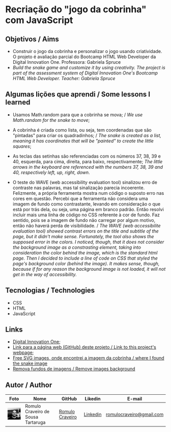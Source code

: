 # Recriação do "jogo da cobrinha" com JavaScript

## Objetivos / Aims

* Construir o jogo da cobrinha e personalizar o jogo usando criatividade. O projeto é avaliação parcial do Bootcamp HTML Web Developer da Digital Innovation One. Professora: Gabriela Spruce
* <i> Build the snake game and customize it by using creativity. The project is part of the assessment system of Digital Innovation One's Bootcamp HTML Web Developer. Teacher: Gabriela Spruce</i>

## Algumas lições que aprendi / Some lessons I learned

* Usamos Math.random para que a cobrinha se mova; / _We use Math.random for the snake to move_;

* A cobrinha é criada como lista, ou seja, tem coordenadas que são "pintadas" para criar os quadradinhos; / _The snake is created as a list, meaning it has coordinates that will be "painted" to create the little squares_;

* As teclas das setinhas são referenciadas com os números 37, 38, 39 e 40, esquerda, para cima, direita, para baixo, respectivamente; _The little arrows in the keyboard are referenced with the numbers 37, 38, 39 and 40, respectively left, up, right, down_.

* O teste do WAVE (web accessibility evaluation tool) sinalizou erro de contraste nas palavras, mas tal sinalização parecia incoerente. Felizmente, a própria ferramenta mostra num código o suposto erro nas cores em questão. Percebi que a ferramenta não considera uma imagem de fundo como contrastante, levando em consideração o que está por trás dela, ou seja, uma página em branco padrão. Então resolvi incluir mais uma linha de código no CSS referente à cor de fundo. Faz sentido, pois se a imagem de fundo não carregar por algum motivo, então não haverá perda de visibilidade. / _The WAVE (web accessibilite evaluation tool) showed contrast errors on the title and subtitle of the page, but it didn't make sense. Fortunately, the tool also shows the supposed error in the colors. I noticed, though, that it does not consider the background image as a constrasting element, taking into consideration the color behind the image, which is the standard html page. Then I decided to include a line of code on CSS that styled the page's background color (behind the image). It makes sense, though, because if for any reason the background image is not loaded, it will not get in the way of accessibility._


  

## Tecnologias / Technologies

* CSS
* HTML
* JavaScript

  

## Links 

* [Digital Innovation One](https://digitalinnovation.one/);
* [Link para a página web (GitHub) deste projeto / Link to this project's webpage](https://romulocraveiro.github.io/snake-the-game/);
* [Free SVG images, onde encontrei a imagem da cobrinha / where I found the snake image](https://freesvg.org/)
* [Remova fundos de imagens / Remove images background](https://www.remove.bg/pt-br)

## Autor / Author

| Foto                                                   | Nome                               | GitHub                                               | Likedin                                                 | E-mail                   |
| ------------------------------------------------------ | ---------------------------------- | ---------------------------------------------------- | ------------------------------------------------------- | ------------------------ |
| <img src="./img/fotogit.jpeg" width="100px"> | Romulo Craveiro de Sousa Tartaruga | [Romulo Craveiro](https://github.com/romulocraveiro) | [Linkedin](https://www.linkedin.com/in/romulocraveiro/) | romulocraveiro@gmail.com |

